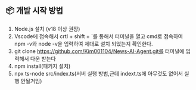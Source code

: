 ## 📦 개발 시작 방법

1. Node.js 설치 (v18 이상 권장)
2. Vscode에 접속해서 crtl + shift + `를 통해서 터미널을 열고 cmd로 접속하여 npm -v와 node -v을 입력하여 제대로 설치 되었는지 확인한다.
3. git clone https://github.com/Kim001104/News-AI-Agent.git를 터미널에 입력해서 다운 받는다
4. npm install(패키지 설치)
5. npx ts-node src/index.ts(서버 실행 방법,근데 indext.ts에 아무것도 없어서 실행 안될거임)

